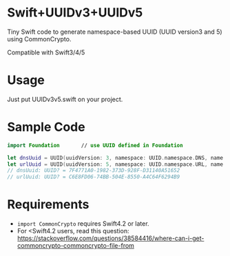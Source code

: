 # Swift+UUIDv3+UUIDv5
Tiny Swift code to generate namespace-based UUID (UUID version3 and 5) using CommonCrypto.

Compatible with Swift3/4/5

# Usage
Just put UUIDv3v5.swift on your project.

# Sample Code
```swift
import Foundation       // use UUID defined in Foundation

let dnsUuid = UUID(uuidVersion: 3, namespace: UUID.namespace.DNS, name: "github.com")
let urlUuid = UUID(uuidVersion: 5, namespace: UUID.namespace.URL, name: "https://github.com/nuekodory/Swift-UUIDv3-UUIDv5/")
// dnsUuid: UUID? = 7F4771A0-1982-373D-928F-D31140A51652
// urlUuid: UUID? = C6E8FD06-74BB-504E-8550-A4C64F6294B9
```

# Requirements
- `import CommonCrypto` requires Swift4.2 or later.
- For <Swift4.2 users, read this question: https://stackoverflow.com/questions/38584416/where-can-i-get-commoncrypto-commoncrypto-file-from
